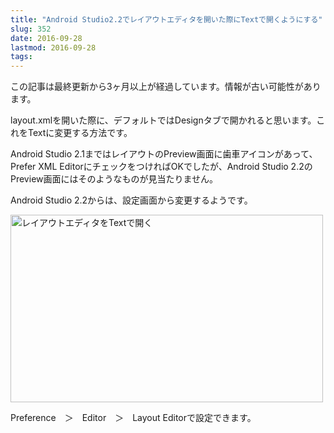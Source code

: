 ```yaml
---
title: "Android Studio2.2でレイアウトエディタを開いた際にTextで開くようにする"
slug: 352
date: 2016-09-28
lastmod: 2016-09-28
tags: 
---
```


<div id="wppda_alert">この記事は最終更新から3ヶ月以上が経過しています。情報が古い可能性があります。</div><p>layout.xmlを開いた際に、デフォルトではDesignタブで開かれると思います。これをTextに変更する方法です。</p>
<p>Android Studio 2.1まではレイアウトのPreview画面に歯車アイコンがあって、Prefer XML EditorにチェックをつければOKでしたが、Android Studio 2.2のPreview画面にはそのようなものが見当たりません。</p>
<p>Android Studio 2.2からは、設定画面から変更するようです。</p>
<p><img src="https://android.gcreate.jp/wp-content/uploads/2016/09/5f5ccdb64c7f756d5d10fcb79d3cec14.jpg" alt="レイアウトエディタをTextで開く" title="レイアウトエディタをTextで開く.jpg" border="0" width="500" height="300" /></p>
<p>Preference　＞　Editor　＞　Layout Editorで設定できます。</p>

  